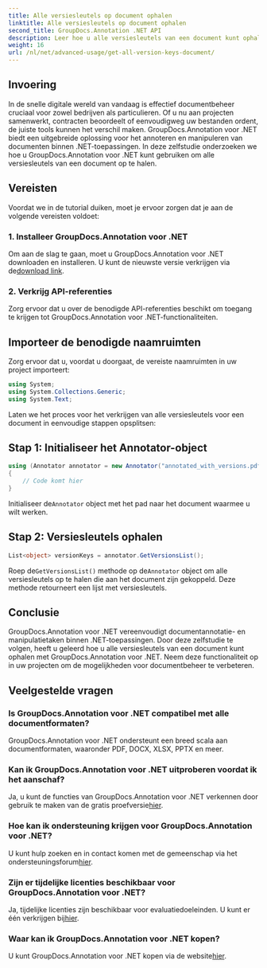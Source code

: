```yaml
---
title: Alle versiesleutels op document ophalen
linktitle: Alle versiesleutels op document ophalen
second_title: GroupDocs.Annotation .NET API
description: Leer hoe u alle versiesleutels van een document kunt ophalen met GroupDocs.Annotation voor .NET. Verbeter uw mogelijkheden voor documentbeheer met dit uitgebreide programma.
weight: 16
url: /nl/net/advanced-usage/get-all-version-keys-document/
---
```

## Invoering
In de snelle digitale wereld van vandaag is effectief documentbeheer cruciaal voor zowel bedrijven als particulieren. Of u nu aan projecten samenwerkt, contracten beoordeelt of eenvoudigweg uw bestanden ordent, de juiste tools kunnen het verschil maken. GroupDocs.Annotation voor .NET biedt een uitgebreide oplossing voor het annoteren en manipuleren van documenten binnen .NET-toepassingen. In deze zelfstudie onderzoeken we hoe u GroupDocs.Annotation voor .NET kunt gebruiken om alle versiesleutels van een document op te halen.
## Vereisten
Voordat we in de tutorial duiken, moet je ervoor zorgen dat je aan de volgende vereisten voldoet:
### 1. Installeer GroupDocs.Annotation voor .NET
 Om aan de slag te gaan, moet u GroupDocs.Annotation voor .NET downloaden en installeren. U kunt de nieuwste versie verkrijgen via de[download link](https://releases.groupdocs.com/annotation/net/).
### 2. Verkrijg API-referenties
Zorg ervoor dat u over de benodigde API-referenties beschikt om toegang te krijgen tot GroupDocs.Annotation voor .NET-functionaliteiten.

## Importeer de benodigde naamruimten
Zorg ervoor dat u, voordat u doorgaat, de vereiste naamruimten in uw project importeert:
```csharp
using System;
using System.Collections.Generic;
using System.Text;
```

Laten we het proces voor het verkrijgen van alle versiesleutels voor een document in eenvoudige stappen opsplitsen:
## Stap 1: Initialiseer het Annotator-object
```csharp
using (Annotator annotator = new Annotator("annotated_with_versions.pdf"))
{
    // Code komt hier
}
```
 Initialiseer de`Annotator` object met het pad naar het document waarmee u wilt werken.
## Stap 2: Versiesleutels ophalen
```csharp
List<object> versionKeys = annotator.GetVersionsList();
```
 Roep de`GetVersionsList()` methode op de`Annotator` object om alle versiesleutels op te halen die aan het document zijn gekoppeld. Deze methode retourneert een lijst met versiesleutels.

## Conclusie
GroupDocs.Annotation voor .NET vereenvoudigt documentannotatie- en manipulatietaken binnen .NET-toepassingen. Door deze zelfstudie te volgen, heeft u geleerd hoe u alle versiesleutels van een document kunt ophalen met GroupDocs.Annotation voor .NET. Neem deze functionaliteit op in uw projecten om de mogelijkheden voor documentbeheer te verbeteren.
## Veelgestelde vragen
### Is GroupDocs.Annotation voor .NET compatibel met alle documentformaten?
GroupDocs.Annotation voor .NET ondersteunt een breed scala aan documentformaten, waaronder PDF, DOCX, XLSX, PPTX en meer.
### Kan ik GroupDocs.Annotation voor .NET uitproberen voordat ik het aanschaf?
 Ja, u kunt de functies van GroupDocs.Annotation voor .NET verkennen door gebruik te maken van de gratis proefversie[hier](https://releases.groupdocs.com/).
### Hoe kan ik ondersteuning krijgen voor GroupDocs.Annotation voor .NET?
 U kunt hulp zoeken en in contact komen met de gemeenschap via het ondersteuningsforum[hier](https://forum.groupdocs.com/c/annotation/10).
### Zijn er tijdelijke licenties beschikbaar voor GroupDocs.Annotation voor .NET?
 Ja, tijdelijke licenties zijn beschikbaar voor evaluatiedoeleinden. U kunt er één verkrijgen bij[hier](https://purchase.groupdocs.com/temporary-license/).
### Waar kan ik GroupDocs.Annotation voor .NET kopen?
 U kunt GroupDocs.Annotation voor .NET kopen via de website[hier](https://purchase.groupdocs.com/buy).